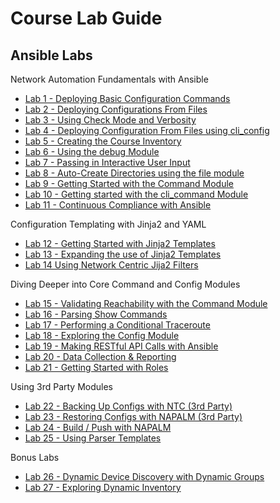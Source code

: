 # Course Lab Guide


## Ansible Labs


 Network Automation Fundamentals with Ansible 
- [Lab 1 - Deploying Basic Configuration Commands](labs/Network_Automation_Fundamentals_with_Ansible/Ansible_Lab_01_Deploy_Basic_Configs.md)
- [Lab 2 - Deploying Configurations From Files](labs/Network_Automation_Fundamentals_with_Ansible/Ansible_Lab_02_Deploy_Config_Files.md)
- [Lab 3 - Using Check Mode and Verbosity](labs/Network_Automation_Fundamentals_with_Ansible/Ansible_Lab_03_Config_Verbosity_Check.md)
- [Lab 4 - Deploying Configuration From Files using cli_config](labs/Network_Automation_Fundamentals_with_Ansible/Ansible_Lab_04_CLI_Config.md)
- [Lab 5 - Creating the Course Inventory](labs/Network_Automation_Fundamentals_with_Ansible/Ansible_Lab_05_Course_Inventory_File.md)
- [Lab 6 - Using the debug Module](labs/Network_Automation_Fundamentals_with_Ansible/Ansible_Lab_06_Debug_Module.md)
- [Lab 7 - Passing in Interactive User Input](labs/Network_Automation_Fundamentals_with_Ansible/Ansible_Lab_07_User_Input.md)
- [Lab 8 - Auto-Create Directories using the file module](labs/Network_Automation_Fundamentals_with_Ansible/Ansible_Lab_08_Auto_Create_Directories.md)
- [Lab 9 - Getting Started with the Command Module](labs/Network_Automation_Fundamentals_with_Ansible/Ansible_Lab_9_Core_Command_Module_01.md)
- [Lab 10 - Getting started with the cli_command Module](labs/Network_Automation_Fundamentals_with_Ansible/Ansible_Lab_10_Cli_Command_Module.md)
- [Lab 11 - Continuous Compliance with Ansible](labs/Network_Automation_Fundamentals_with_Ansible/Ansible_Lab_11_Core_Command_Compliance.md)

 Configuration Templating with Jinja2 and YAML
- [Lab 12 - Getting Started with Jinja2 Templates](labs/Configuration_Templating_with_Jinja2_and_YAML/Ansible_Lab_12_Jinja2_Config_Templates_01.md)
- [Lab 13 - Expanding the use of Jinja2 Templates](labs/Configuration_Templating_with_Jinja2_and_YAML/Ansible_Lab_13_Jinja2_Config_Templates_02.md)
- [Lab 14 Using Network Centric Jija2 Filters](labs/Configuration_Templating_with_Jinja2_and_YAML/Ansible_Lab_14_Using_Network_Centric_Jinja2_Filters.md)

 Diving Deeper into Core Command and Config Modules 
- [Lab 15 - Validating Reachability with the Command Module](labs/Diving_Deeper_into_Core_Command_and_Config_Modules/Ansible_Lab_15_Core_Command_Module_02.md)
- [Lab 16 - Parsing Show Commands](labs/Diving_Deeper_into_Core_Command_and_Config_Modules/Ansible_Lab_16_Parsing_Show_Commands.md)
- [Lab 17 - Performing a Conditional Traceroute](labs/Diving_Deeper_into_Core_Command_and_Config_Modules/Ansible_Lab_17_Parsing_Conditional_Traceroute.md)
- [Lab 18 - Exploring the Config Module](labs/Diving_Deeper_into_Core_Command_and_Config_Modules/Ansible_Lab_18_Using_the_Config_Module.md)
- [Lab 19 - Making RESTful API Calls with Ansible](labs/Diving_Deeper_into_Core_Command_and_Config_Modules/Ansible_Lab_19_Making_REST_API_Calls.md)
- [Lab 20 - Data Collection & Reporting](labs/Diving_Deeper_into_Core_Command_and_Config_Modules/Ansible_Lab_20_Data_Collection_Reporting.md)
- [Lab 21 - Getting Started with Roles](labs/Diving_Deeper_into_Core_Command_and_Config_Modules/Ansible_Lab_21_Creating_Ansible_Role.md)

 Using 3rd Party Modules 
- [Lab 22 - Backing Up Configs with NTC (3rd Party)](labs/Using_3rd_Party_Modules/Ansible_Lab_22_Backup_Configs.md)
- [Lab 23 - Restoring Configs with NAPALM (3rd Party)](labs/Using_3rd_Party_Modules/Ansible_Lab_23_Restore_Configs.md)
- [Lab 24 - Build / Push with NAPALM ](labs/Using_3rd_Party_Modules/Ansible_Lab_24_Build_Push.md)
- [Lab 25 - Using Parser Templates ](labs/Using_3rd_Party_Modules/Ansible_Lab_25_Parser_Templates.md)

 Bonus Labs 
- [Lab 26 - Dynamic Device Discovery with Dynamic Groups](labs/Bonus_Labs/Ansible_Lab_26_Device_Discovery_Dynamic_Groups.md)
- [Lab 27 - Exploring Dynamic Inventory](labs/Bonus_Labs/Ansible_Lab_27_Dynamic_Inventory.md)